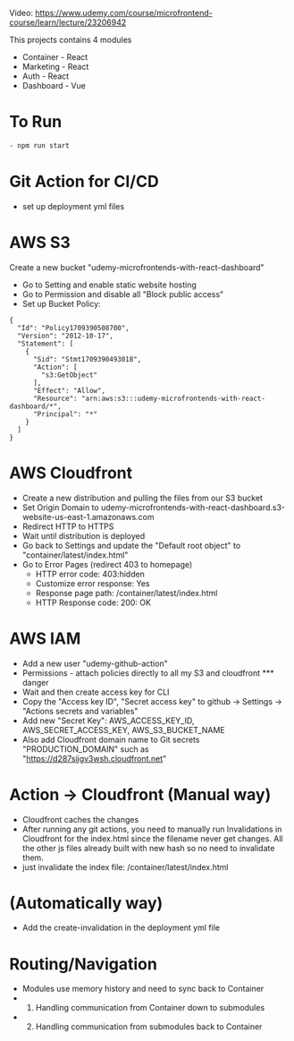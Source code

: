 Video: https://www.udemy.com/course/microfrontend-course/learn/lecture/23206942

This projects contains 4 modules
- Container - React
- Marketing - React
- Auth - React
- Dashboard - Vue

# To Run
```bash
- npm run start
```


# Git Action for CI/CD
- set up deployment yml files


# AWS S3 
Create a new bucket "udemy-microfrontends-with-react-dashboard"
- Go to Setting and enable static website hosting
- Go to Permission and disable all "Block public access"
- Set up Bucket Policy:
```
{
  "Id": "Policy1709390508700",
  "Version": "2012-10-17",
  "Statement": [
    {
      "Sid": "Stmt1709390493018",
      "Action": [
        "s3:GetObject"
      ],
      "Effect": "Allow",
      "Resource": "arn:aws:s3:::udemy-microfrontends-with-react-dashboard/*",
      "Principal": "*"
    }
  ]
}
```


# AWS Cloudfront
- Create a new distribution and pulling the files from our S3 bucket
- Set Origin Domain to udemy-microfrontends-with-react-dashboard.s3-website-us-east-1.amazonaws.com
- Redirect HTTP to HTTPS
- Wait until distribution is deployed
- Go back to Settings and update the "Default root object" to "container/latest/index.html"
- Go to Error Pages (redirect 403 to homepage)
  - HTTP error code: 403:hidden
  - Customize error response: Yes
  - Response page path: /container/latest/index.html
  - HTTP Response code: 200: OK


# AWS IAM
- Add a new user "udemy-github-action"
- Permissions - attach policies directly to all my S3 and cloudfront *** danger
- Wait and then create access key for CLI
- Copy the "Access key ID", "Secret access key" to github -> Settings -> "Actions secrets and variables"
- Add new "Secret Key": AWS_ACCESS_KEY_ID, AWS_SECRET_ACCESS_KEY, AWS_S3_BUCKET_NAME
- Also add Cloudfront domain name to Git secrets "PRODUCTION_DOMAIN" such as "https://d287sijgv3wsh.cloudfront.net"


# Action -> Cloudfront (Manual way)
- Cloudfront caches the changes
- After running any git actions, you need to manually run Invalidations in Cloudfront for the index.html since the filename never get changes. All the other js files already built with new hash so no need to invalidate them.
- just invalidate the index file: /container/latest/index.html
# (Automatically way)
- Add the create-invalidation in the deployment yml file


# Routing/Navigation
- Modules use memory history and need to sync back to Container
- 1. Handling communication from Container down to submodules
- 2. Handling communication from submodules back to Container